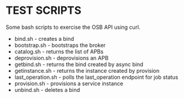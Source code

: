 # TEST SCRIPTS
Some bash scripts to exercise the OSB API using curl.

* bind.sh - creates a bind
* bootstrap.sh - bootstraps the broker
* catalog.sh - returns the list of APBs
* deprovision.sh - deprovisions an APB
* getbind.sh - returns the bind created by async bind
* getinstance.sh - returns the instance created by provision
* last_operation.sh - polls the last_operation endpoint for job status
* provision.sh - provisions a service instance
* unbind.sh - deletes a bind
